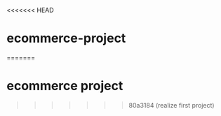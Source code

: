 <<<<<<< HEAD
# ecommerce-project
=======
# ecommerce project
>>>>>>> 80a3184 (realize first project)
